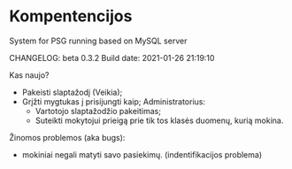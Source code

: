 # Kompentencijos
System for PSG running based on MySQL server


CHANGELOG:
beta 0.3.2 
Build date: 2021-01-26 21:19:10

Kas naujo?
- Pakeisti slaptažodį (Veikia);
- Grįžti mygtukas į prisijungti kaip;
Administratorius:
	- Vartotojo slaptažodžio pakeitimas;
	- Suteikti mokytojui prieigą prie tik tos klasės duomenų, kurią mokina.


Žinomos problemos (aka bugs):
- mokiniai negali matyti savo pasiekimų. (indentifikacijos problema)
